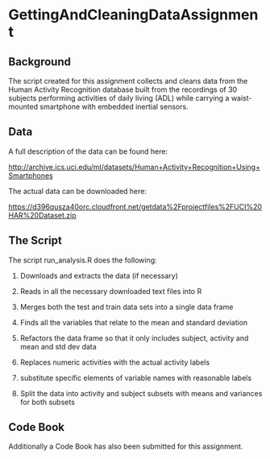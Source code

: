 # GettingAndCleaningDataAssignment

## Background

The script created for this assignment collects and cleans data from the Human Activity Recognition database built from the recordings of 30 subjects performing activities of daily living (ADL) while carrying a waist-mounted smartphone with embedded inertial sensors.  

## Data 

A full description of the data can be found here:

http://archive.ics.uci.edu/ml/datasets/Human+Activity+Recognition+Using+Smartphones

The actual data can be downloaded here:

https://d396qusza40orc.cloudfront.net/getdata%2Fprojectfiles%2FUCI%20HAR%20Dataset.zip

## The Script

The script run_analysis.R does the following:

1) Downloads and extracts the data (if necessary)

2) Reads in all the necessary downloaded text files into R

3) Merges both the test and train data sets into a single data frame

4) Finds all the variables that relate to the mean and standard deviation

5) Refactors the data frame so that it only includes subject, activity and mean and std dev data    

6) Replaces numeric activities with the actual activity labels

7) substitute specific elements of variable names with reasonable labels

8) Split the data into activity and subject subsets with means and variances for both subsets

## Code Book

Additionally a Code Book has also been submitted for this assignment.
